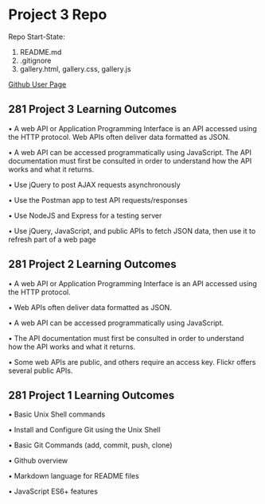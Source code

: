 # Project 3 Repo

Repo Start-State:

1. README.md
2. .gitignore
3. gallery.html, gallery.css, gallery.js

[Github User Page](https://github.com/nicolekiley/nicolekiley.github.io)

## 281 Project 3 Learning Outcomes

• A web API or Application Programming Interface is an API
accessed using the HTTP protocol. Web APIs often deliver data
formatted as JSON.

• A web API can be accessed programmatically using JavaScript.
The API documentation must first be consulted in order to
understand how the API works and what it returns.

• Use jQuery to post AJAX requests asynchronously

• Use the Postman app to test API requests/responses

• Use NodeJS and Express for a testing server

• Use jQuery, JavaScript, and public APIs to fetch JSON data, then
use it to refresh part of a web page

## 281 Project 2 Learning Outcomes

• A web API or Application Programming Interface is an API
accessed using the HTTP protocol.

• Web APIs often deliver data formatted as JSON.

• A web API can be accessed programmatically using JavaScript.

• The API documentation must first be consulted in order to
understand how the API works and what it returns.

• Some web APIs are public, and others require an access key.
Flickr offers several public APIs.

## 281 Project 1 Learning Outcomes

• Basic Unix Shell commands

• Install and Configure Git using the Unix Shell

• Basic Git Commands (add, commit, push, clone)

• Github overview

• Markdown language for README files

• JavaScript ES6+ features

